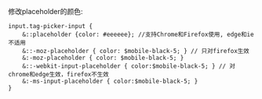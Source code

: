 修改placeholder的颜色:

    input.tag-picker-input {
        &::placeholder {color: #eeeeee}; //支持Chrome和Firefox使用, edge和ie不适用
        &::-moz-placeholder { color: $mobile-black-5; } // 只对firefox生效
        &:-moz-placeholder { color: $mobile-black-5; }
        &::-webkit-input-placeholder { color:$mobile-black-5; } // 对chrome和edge生效，firefox不生效
        &:-ms-input-placeholder { color:$mobile-black-5; }
    }
